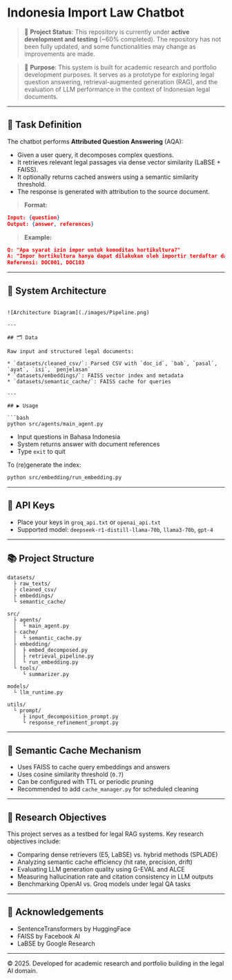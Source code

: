 # Indonesia Import Law Chatbot

> 🚧 **Project Status**: This repository is currently under **active development and testing** (\~60% completed). The repository has not been fully updated, and some functionalities may change as improvements are made.

> 📌 **Purpose**: This system is built for academic research and portfolio development purposes. It serves as a prototype for exploring legal question answering, retrieval-augmented generation (RAG), and the evaluation of LLM performance in the context of Indonesian legal documents.

---

## 🧩 Task Definition

The chatbot performs **Attributed Question Answering** (AQA):

* Given a user query, it decomposes complex questions.
* It retrieves relevant legal passages via dense vector similarity (LaBSE + FAISS).
* It optionally returns cached answers using a semantic similarity threshold.
* The response is generated with attribution to the source document.

> **Format:**

```json
Input: {question}
Output: {answer, references}
```

> **Example:**

```json
Q: "Apa syarat izin impor untuk komoditas hortikultura?"
A: "Impor hortikultura hanya dapat dilakukan oleh importir terdaftar dan harus disertai rekomendasi dari Kementerian Pertanian."
Referensi: DOC001, DOC103
```

---

## 🧱 System Architecture

```

![Architecture Diagram](./images/Pipeline.png)

---

## 🗂️ Data

Raw input and structured legal documents:

* `datasets/cleaned_csv/`: Parsed CSV with `doc_id`, `bab`, `pasal`, `ayat`, `isi`, `penjelasan`
* `datasets/embeddings/`: FAISS vector index and metadata
* `datasets/semantic_cache/`: FAISS cache for queries

---

## ▶️ Usage

```bash
python src/agents/main_agent.py
```

* Input questions in Bahasa Indonesia
* System returns answer with document references
* Type `exit` to quit

To (re)generate the index:

```bash
python src/embedding/run_embedding.py
```

---

## 🔐 API Keys

* Place your keys in `groq_api.txt` or `openai_api.txt`
* Supported model: `deepseek-r1-distill-llama-70b`, `llama3-70b`, `gpt-4`

---

## 📚 Project Structure

```
datasets/
  ├ raw_texts/
  ├ cleaned_csv/
  ├ embeddings/
  └ semantic_cache/

src/
  ├ agents/
  │  └ main_agent.py
  ├ cache/
  │  └ semantic_cache.py
  ├ embedding/
  │  ├ embed_decomposed.py
  │  ├ retrieval_pipeline.py
  │  └ run_embedding.py
  └ tools/
     └ summarizer.py

models/
  └ llm_runtime.py

utils/
  └ prompt/
     ├ input_decomposition_prompt.py
     └ response_refinement_prompt.py
```

---

## 🔁 Semantic Cache Mechanism

* Uses FAISS to cache query embeddings and answers
* Uses cosine similarity threshold (`0.7`)
* Can be configured with TTL or periodic pruning
* Recommended to add `cache_manager.py` for scheduled cleaning

---

## 🧪 Research Objectives

This project serves as a testbed for legal RAG systems. Key research objectives include:

* Comparing dense retrievers (E5, LaBSE) vs. hybrid methods (SPLADE)
* Analyzing semantic cache efficiency (hit rate, precision, drift)
* Evaluating LLM generation quality using G-EVAL and ALCE
* Measuring hallucination rate and citation consistency in LLM outputs
* Benchmarking OpenAI vs. Groq models under legal QA tasks

---

## 🧾 Acknowledgements

* SentenceTransformers by HuggingFace
* FAISS by Facebook AI
* LaBSE by Google Research

---

© 2025. Developed for academic research and portfolio building in the legal AI domain.
